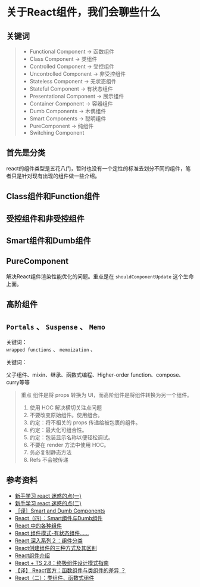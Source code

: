 # 关于React组件，我们会聊些什么

## 关键词

> * Functional Component -> 函数组件
> * Class Component -> 类组件
> * Controlled Component -> 受控组件
> * Uncontrolled Component -> 非受控组件
> * Stateless Component -> 无状态组件
> * Stateful Component -> 有状态组件
> * Presentational Component -> 展示组件
> * Container Component -> 容器组件
> * Dumb Components -> 木偶组件
> * Smart Components -> 聪明组件
> * PureComponent -> 纯组件
> * Switching Component

## 首先是分类

react的组件类型是五花八门，暂时也没有一个定性的标准去划分不同的组件，笔者只是针对现有出现的组件做一些介绍。

## Class组件和Function组件

## 受控组件和非受控组件

## Smart组件和Dumb组件

## PureComponent

解决React组件渲染性能优化的问题。重点是在 `shouldComponentUpdate` 这个生命上面。

## 高阶组件

## `Portals` 、 `Suspense` 、 `Memo`

关键词：  
`wrapped functions` 、 `memoization` 、

关键词：

父子组件、mixin、继承、函数式编程、Higher-order function、compose、curry等等

> 重点
> 组件是将 props 转换为 UI，而高阶组件是将组件转换为另一个组件。
>
> 1. 使用 HOC 解决横切关注点问题
> 2. 不要改变原始组件。使用组合。
> 3. 约定：将不相关的 props 传递给被包裹的组件。
> 4. 约定：最大化可组合性。
> 5. 约定：包装显示名称以便轻松调试。
> 6. 不要在 render 方法中使用 HOC。
> 7. 务必复制静态方法
> 8. Refs 不会被传递

## 参考资料

* [新手学习 react 迷惑的点(一)][1]
* [新手学习 react 迷惑的点(二)][2]
* [［译］Smart and Dumb Components][3]
* [React（四）：Smart组件与Dumb组件][4]
* [React 中的各种组件][5]
* [React 组件模式-有状态组件......][6]
* [React 深入系列２：组件分类][7]
* [React创建组件的三种方式及其区别][8]
* [React组件介绍][9]
* [React + TS 2.8：终极组件设计模式指南][10]
* [【译】 React官方：函数组件与类组件的差异 ？][11]
* [React（二）：类组件、函数式组件][12]

[1]: https://juejin.im/post/5d6be5c95188255aee7aa4e0
[2]: https://juejin.im/post/5d6f127bf265da03cf7aab6d
[3]: https://segmentfault.com/a/1190000004111786
[4]: https://blog.csdn.net/u012131835/article/details/83823977
[5]: https://zhuanlan.zhihu.com/p/30659051
[6]: https://www.html.cn/archives/9458
[7]: https://www.jianshu.com/p/5a34090077f3
[8]: https://www.cnblogs.com/wonyun/p/5930333.html
[9]: https://www.jianshu.com/p/2a40300a7884
[10]: https://segmentfault.com/a/1190000015326439
[11]: https://juejin.im/post/5c98310ff265da612d634730
[12]: https://juejin.im/post/5c0dfa265188257a5a2514d6
